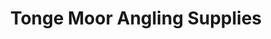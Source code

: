 ---
title: "Tonge Moor Angling Supplies"
url: /bolton/tonge-moor-angling-supplies/
shop: fishing
---